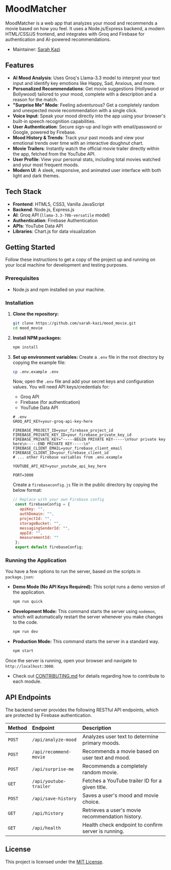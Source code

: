 # MoodMatcher 
MoodMatcher is a web app that analyzes your mood and recommends a movie based on how you feel. It uses a Node.js/Express backend, a modern HTML/CSS/JS frontend, and integrates with Groq and Firebase for authentication and AI-powered recommendations.
- Maintainer: [Sarah Kazi](https://github.com/Sarah-Kazi)

## Features

-   **AI Mood Analysis**: Uses Groq's Llama-3.3 model to interpret your text input and identify key emotions like Happy, Sad, Anxious, and more.
-   **Personalized Recommendations**: Get movie suggestions (Hollywood or Bollywood) tailored to your mood, complete with a description and a reason for the match.
-   **"Surprise Me" Mode**: Feeling adventurous? Get a completely random and unexpected movie recommendation with a single click.
-   **Voice Input**: Speak your mood directly into the app using your browser's built-in speech recognition capabilities.
-   **User Authentication**: Secure sign-up and login with email/password or Google, powered by Firebase.
-   **Mood History & Trends**: Track your past moods and view your emotional trends over time with an interactive doughnut chart.
-   **Movie Trailers**: Instantly watch the official movie trailer directly within the app, fetched from the YouTube API.
-   **User Profile**: View your personal stats, including total movies watched and your most frequent moods.
-   **Modern UI**: A sleek, responsive, and animated user interface with both light and dark themes.

## Tech Stack

-   **Frontend**: HTML5, CSS3, Vanilla JavaScript
-   **Backend**: Node.js, Express.js
-   **AI**: Groq API (`llama-3.3-70b-versatile` model)
-   **Authentication**: Firebase Authentication
-   **APIs**: YouTube Data API
-   **Libraries**: Chart.js for data visualization

## Getting Started

Follow these instructions to get a copy of the project up and running on your local machine for development and testing purposes.

### Prerequisites

-   Node.js and npm installed on your machine.

### Installation

1.  **Clone the repository:**
    ```sh
    git clone https://github.com/sarah-kazi/mood_movie.git
    cd mood_movie
    ```

2.  **Install NPM packages:**
    ```sh
    npm install
    ```

3.  **Set up environment variables:**
    Create a `.env` file in the root directory by copying the example file:
    ```sh
    cp .env.example .env
    ```
    Now, open the `.env` file and add your secret keys and configuration values. You will need API keys/credentials for:
    -   Groq API
    -   Firebase (for authentication)
    -   YouTube Data API

    ```dotenv
    # .env
    GROQ_API_KEY=your-groq-api-key-here
    
    FIREBASE_PROJECT_ID=your_firebase_project_id
    FIREBASE_PRIVATE_KEY_ID=your_firebase_private_key_id
    FIREBASE_PRIVATE_KEY="-----BEGIN PRIVATE KEY-----\nYour private key here\n-----END PRIVATE KEY-----\n"
    FIREBASE_CLIENT_EMAIL=your_firebase_client_email
    FIREBASE_CLIENT_ID=your_firebase_client_id
    # ... other Firebase variables from .env.example
    
    YOUTUBE_API_KEY=your_youtube_api_key_here
    
    PORT=3000
    ```
    Create a `firebaseconfig.js` file in the public directory by copying the below format:
    ```js
    // Replace with your own Firebase config
     const firebaseConfig = {
       apiKey: "",
       authDomain: "",
       projectId: "",
       storageBucket: "",
       messagingSenderId: "",
       appId: "",
       measurementId: ""
     };
     export default firebaseConfig;
    ```

### Running the Application

You have a few options to run the server, based on the scripts in `package.json`:

-   **Demo Mode (No API Keys Required):**
    This script runs a demo version of the application.
    ```sh
    npm run quick
    ```

-   **Development Mode:**
    This command starts the server using `nodemon`, which will automatically restart the server whenever you make changes to the code.
    ```sh
    npm run dev
    ```

-   **Production Mode:**
    This command starts the server in a standard way.
    ```sh
    npm start
    ```

Once the server is running, open your browser and navigate to `http://localhost:3000`.
- Check out [CONTRIBUTING.md](CONTRIBUTING.md) for details regarding how to contribute to each module.

## API Endpoints

The backend server provides the following RESTful API endpoints, which are protected by Firebase authentication.

| Method | Endpoint                    | Description                                       |
| :----- | :-------------------------- | :------------------------------------------------ |
| `POST` | `/api/analyze-mood`         | Analyzes user text to determine primary moods.    |
| `POST` | `/api/recommend-movie`      | Recommends a movie based on user text and mood.   |
| `POST` | `/api/surprise-me`          | Recommends a completely random movie.             |
| `GET`  | `/api/youtube-trailer`      | Fetches a YouTube trailer ID for a given title.   |
| `POST` | `/api/save-history`         | Saves a user's mood and movie choice.             |
| `GET`  | `/api/history`              | Retrieves a user's movie recommendation history.  |
| `GET`  | `/api/health`               | Health check endpoint to confirm server is running. |

## License
This project is licensed under the [MIT License](./LICENSE).

